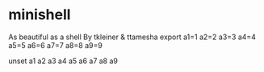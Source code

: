 # minishell
As beautiful as a shell
By tkleiner & ttamesha
export a1=1 a2=2 a3=3 a4=4 a5=5 a6=6 a7=7 a8=8 a9=9

unset a1 a2 a3 a4 a5 a6 a7 a8 a9
